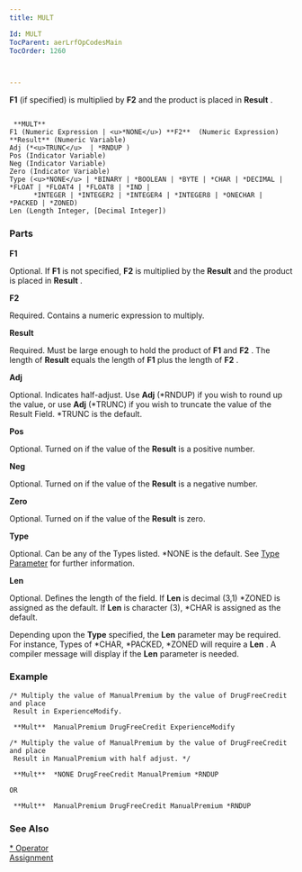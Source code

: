 ```yaml
---
title: MULT

Id: MULT
TocParent: aerLrfOpCodesMain
TocOrder: 1260



---
```


**F1** (if specified) is multiplied by **F2** and the product is placed in **Result** . 

```

 **MULT** 
F1 (Numeric Expression | <u>*NONE</u>) **F2**  (Numeric Expression) **Result** (Numeric Variable) 
Adj (*<u>TRUNC</u>  | *RNDUP )
Pos (Indicator Variable) 
Neg (Indicator Variable)
Zero (Indicator Variable)
Type (<u>*NONE</u> | *BINARY | *BOOLEAN | *BYTE | *CHAR | *DECIMAL | *FLOAT | *FLOAT4 | *FLOAT8 | *IND | 
      *INTEGER | *INTEGER2 | *INTEGER4 | *INTEGER8 | *ONECHAR | *PACKED | *ZONED)
Len (Length Integer, [Decimal Integer])
```

### Parts

**F1** 

Optional. If **F1** is not specified, **F2** is multiplied by the **Result** and the product is placed in **Result** .


**F2** 

Required. Contains a numeric expression to multiply.


**Result** 

Required. Must be large enough to hold the product of **F1** and **F2** . The length of **Result** equals the length of **F1** plus the length of **F2** .


**Adj** 

Optional. Indicates half-adjust. Use **Adj** (*RNDUP) if you wish to round up the value, or use **Adj** (*TRUNC) if you wish to truncate the value of the Result Field. *TRUNC is the default.


**Pos** 

Optional. Turned on if the value of the **Result** is a positive number.


**Neg** 

Optional. Turned on if the value of the **Result** is a negative number.


**Zero** 

Optional. Turned on if the value of the **Result** is zero.


**Type** 

Optional. Can be any of the Types listed. *NONE is the default. See [Type Parameter](Type_Parameter.html) for further information.


**Len** 

Optional. Defines the length of the field. If **Len** is decimal (3,1) *ZONED is assigned as the default. If **Len** is character (3), *CHAR is assigned as the default. 

Depending upon the **Type** specified, the **Len** parameter may be required. For instance, Types of *CHAR, *PACKED, *ZONED will require a **Len** . A compiler message will display if the **Len** parameter is needed.


### Example

```
/* Multiply the value of ManualPremium by the value of DrugFreeCredit and place 
 Result in ExperienceModify.

 **Mult**  ManualPremium DrugFreeCredit ExperienceModify

/* Multiply the value of ManualPremium by the value of DrugFreeCredit and place 
 Result in ManualPremium with half adjust. */

 **Mult**  *NONE DrugFreeCredit ManualPremium *RNDUP

OR

 **Mult**  ManualPremium DrugFreeCredit ManualPremium *RNDUP
```

### See Also
[* Operator](Multiply_Operator.html) [<br /> Assignment](Assignment.html) 
